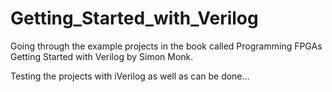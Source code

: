 # Getting_Started_with_Verilog

Going through the example projects in the book called Programming FPGAs Getting Started with Verilog by Simon Monk.

Testing the projects with iVerilog as well as can be done...
